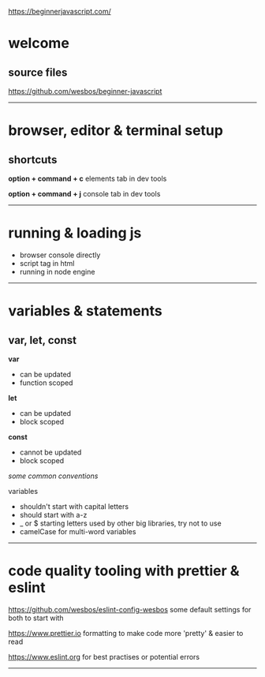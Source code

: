 


<https://beginnerjavascript.com/>



# welcome



## source files

<https://github.com/wesbos/beginner-javascript>



---



# browser, editor & terminal setup



## shortcuts

**option + command + c**
elements tab in dev tools

**option + command  + j**
console tab in dev tools



---



# running & loading js



-	browser console directly
-	script tag in html
-	running in node engine



---



# variables & statements



## var, let, const

**var**

-	can be updated
-	function scoped

**let**

-	can be updated
-	block scoped

**const**

-	cannot be updated
- 	block scoped

*some common conventions*

variables

-	shouldn't start with capital letters
-	should start with a-z
-	_ or $ starting letters used by other big libraries, try not to use
-	camelCase for multi-word variables



---



# code quality tooling with prettier & eslint

<https://github.com/wesbos/eslint-config-wesbos>
some default settings for both to start with

<https://www.prettier.io>
formatting to make code more 'pretty' & easier to read

<https://www.eslint.org>
for best practises or potential errors



---

